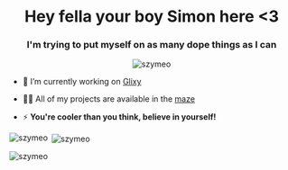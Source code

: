<h1 align="center">Hey fella your boy Simon here <3</h1>
<h3 align="center">I'm trying to put myself on as many dope things as I can</h3>

<p align="center"> <img src="https://komarev.com/ghpvc/?username=szymeo&label=Cuties%20been%20here&color=9333ea&style=flat" alt="szymeo" /> </p>

- 🔭 I’m currently working on [Glixy](https://glixy.dev)

- 👨‍💻 All of my projects are available in the [maze](https://szymeo.github.io)

- ⚡ **You're cooler than you think, believe in yourself!**

<p><img align="left" src="https://github-readme-stats.vercel.app/api/top-langs?username=szymeo&show_icons=true&locale=en&layout=compact" alt="szymeo" /></p>

<p>&nbsp;<img align="center" src="https://github-readme-stats.vercel.app/api?username=szymeo&show_icons=true&theme=dark&locale=en" alt="szymeo" /></p>

<p><img align="center" src="https://github-readme-streak-stats.herokuapp.com/?user=szymeo&theme=dark" alt="szymeo" /></p>
